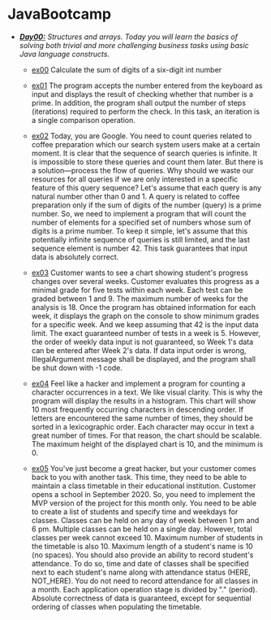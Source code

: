 # JavaBootcamp

- [___Day00:___](https://github.com/MaksimovSanan/JavaBootcamp/tree/main/Day00)
    _Structures and arrays. Today you will learn the basics of solving both trivial and more challenging business tasks using basic Java language constructs._

    - [ex00](https://github.com/MaksimovSanan/JavaBootcamp/tree/main/Day00/src/ex00) Calculate the sum of digits of a six-digit int number

    - [ex01](https://github.com/MaksimovSanan/JavaBootcamp/tree/main/Day00/src/ex01) The program accepts the number entered from the keyboard as input and displays the result of checking whether that number is a prime.  In addition, the program shall output the number of steps (iterations) required to perform the check. In this task, an iteration is a single comparison operation.

    - [ex02](https://github.com/MaksimovSanan/JavaBootcamp/tree/main/Day00/src/ex02) Today, you are Google.
You need to count queries related to coffee preparation which our search system users make at a certain moment. It is clear that the sequence of search queries is infinite. It is impossible to store these queries and count them later.
But there is a solution—process the flow of queries. Why should we waste our resources for all queries if we are only interested in a specific feature of this query sequence?  Let's assume that each query is any natural number other than 0 and 1. A query is related to coffee preparation only if the sum of digits of the number (query) is a prime number.
So, we need to implement a program that will count the number of elements for a specified set of numbers whose sum of digits is a prime number.
To keep it simple, let's assume that this potentially infinite sequence of queries is still limited, and the last sequence element is number 42.
This task guarantees that input data is absolutely correct.

    - [ex03](https://github.com/MaksimovSanan/JavaBootcamp/tree/main/Day00/src/ex03) Customer wants to see a chart showing student's progress changes over several weeks.
Customer evaluates this progress as a minimal grade for five tests within each week. Each test can be graded between 1 and 9.
The maximum number of weeks for the analysis is 18. Once the program has obtained information for each week, it displays the graph on the console to show minimum grades for a specific week.
And we keep assuming that 42 is the input data limit.
The exact guaranteed number of tests in a week is 5.
However, the order of weekly data input is not guaranteed, so Week 1's data can be entered after Week 2's data. If data input order is wrong, IllegalArgument message shall be displayed, and the program shall be shut down with -1 code.

    - [ex04](https://github.com/MaksimovSanan/JavaBootcamp/tree/main/Day00/src/ex04) Feel like a hacker and implement a program for counting a character occurrences in a text.
We like visual clarity. This is why the program will display the results in a histogram. This chart will show 10 most frequently occurring characters in descending order.
If letters are encountered the same number of times, they should be sorted in a lexicographic order.
Each character may occur in text a great number of times. For that reason, the chart should be scalable. The maximum height of the displayed chart is 10, and the minimum is 0.

    - [ex05](https://github.com/MaksimovSanan/JavaBootcamp/tree/main/Day00/src/ex05) You've just become a great hacker, but your customer comes back to you with another task. This time, they need to be able to maintain a class timetable in their educational institution. Customer opens a school in September 2020. So, you need to implement the MVP version of the project for this month only.
You need to be able to create a list of students and specify time and weekdays for classes. Classes can be held on any day of week between 1 pm and 6 pm. Multiple classes can be held on a single day. However, total classes per week cannot exceed 10.
Maximum number of students in the timetable is also 10. Maximum length of a student's name is 10 (no spaces).
You should also provide an ability to record student's attendance. To do so, time and date of classes shall be specified next to each student's name along with attendance status (HERE, NOT_HERE). You do not need to record attendance for all classes in a month.
Each application operation stage is divided by "." (period). Absolute correctness of data is guaranteed, except for sequential ordering of classes when populating the timetable.